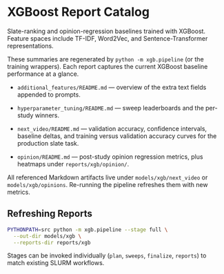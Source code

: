 # XGBoost Report Catalog

Slate-ranking and opinion-regression baselines trained with XGBoost.
Feature spaces include TF-IDF, Word2Vec, and Sentence-Transformer representations.

These summaries are regenerated by `python -m xgb.pipeline` (or the training wrappers).
Each report captures the current XGBoost baseline performance at a glance.

- `additional_features/README.md` — overview of the extra text fields appended to prompts.

- `hyperparameter_tuning/README.md` — sweep leaderboards and the per-study winners.
- `next_video/README.md` — validation accuracy, confidence intervals, baseline deltas, and training versus validation accuracy curves for the production slate task.
- `opinion/README.md` — post-study opinion regression metrics, plus heatmaps under `reports/xgb/opinion/`.

All referenced Markdown artifacts live under `models/xgb/next_video` or `models/xgb/opinions`. Re-running the pipeline refreshes them with new metrics.

## Refreshing Reports

```bash
PYTHONPATH=src python -m xgb.pipeline --stage full \
  --out-dir models/xgb \
  --reports-dir reports/xgb
```

Stages can be invoked individually (`plan`, `sweeps`, `finalize`, `reports`) to match existing SLURM workflows.
